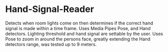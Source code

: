 # Hand-Signal-Reader

Detects when room lights come on then determines if the correct hand signal is made within a time frame. Uses Media Pipes Pose, and Hand detectors. Lighting threshold and hand signal are settable by the user. Uses Pose to zoom in around the persons face, greatly extending the Hand detectors range, was tested up to 9 meters.  

